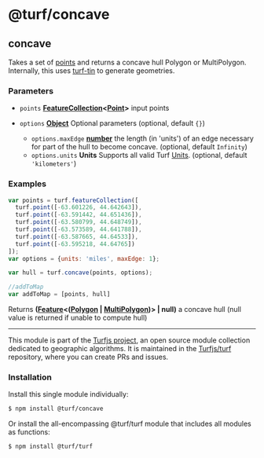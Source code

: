 # @turf/concave

<!-- Generated by documentation.js. Update this documentation by updating the source code. -->

## concave

Takes a set of [points][1] and returns a concave hull Polygon or MultiPolygon.
Internally, this uses [turf-tin][2] to generate geometries.

### Parameters

*   `points` **[FeatureCollection][3]<[Point][1]>** input points
*   `options` **[Object][4]** Optional parameters (optional, default `{}`)

    *   `options.maxEdge` **[number][5]** the length (in 'units') of an edge necessary for part of the
        hull to become concave. (optional, default `Infinity`)
    *   `options.units` **Units** Supports all valid Turf [Units][6]. (optional, default `'kilometers'`)

### Examples

```javascript
var points = turf.featureCollection([
  turf.point([-63.601226, 44.642643]),
  turf.point([-63.591442, 44.651436]),
  turf.point([-63.580799, 44.648749]),
  turf.point([-63.573589, 44.641788]),
  turf.point([-63.587665, 44.64533]),
  turf.point([-63.595218, 44.64765])
]);
var options = {units: 'miles', maxEdge: 1};

var hull = turf.concave(points, options);

//addToMap
var addToMap = [points, hull]
```

Returns **([Feature][7]<([Polygon][8] | [MultiPolygon][9])> | null)** a concave hull (null value is returned if unable to compute hull)

[1]: https://tools.ietf.org/html/rfc7946#section-3.1.2

[2]: https://github.com/Turfjs/turf-tin

[3]: https://tools.ietf.org/html/rfc7946#section-3.3

[4]: https://developer.mozilla.org/docs/Web/JavaScript/Reference/Global_Objects/Object

[5]: https://developer.mozilla.org/docs/Web/JavaScript/Reference/Global_Objects/Number

[6]: https://turfjs.org/docs/api/types/Units

[7]: https://tools.ietf.org/html/rfc7946#section-3.2

[8]: https://tools.ietf.org/html/rfc7946#section-3.1.6

[9]: https://tools.ietf.org/html/rfc7946#section-3.1.7

<!-- This file is automatically generated. Please don't edit it directly. If you find an error, edit the source file of the module in question (likely index.js or index.ts), and re-run "yarn docs" from the root of the turf project. -->

---

This module is part of the [Turfjs project](https://turfjs.org/), an open source module collection dedicated to geographic algorithms. It is maintained in the [Turfjs/turf](https://github.com/Turfjs/turf) repository, where you can create PRs and issues.

### Installation

Install this single module individually:

```sh
$ npm install @turf/concave
```

Or install the all-encompassing @turf/turf module that includes all modules as functions:

```sh
$ npm install @turf/turf
```
